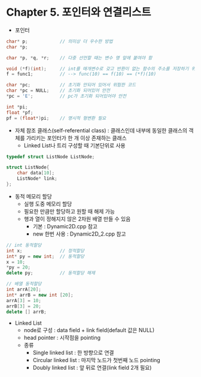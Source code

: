 Chapter 5. 포인터와 연결리스트
===============

* 포인터

```C++
char* p;            // 의미상 더 우수한 방법
char *p;

char *p, *q, *r;    // 다중 선언할 때는 변수 명 앞에 붙여야 함

void (*f)(int);     // int를 매개변수로 갖고 반환이 없는 함수의 주소를 저장하기 위한 포인터
f = func1;          // --> func(10) == f(10) == (*f)(10)

char *pc;           // 초기화 안되어 있어서 위험한 코드
char *pc = NULL;    // 초기화 되어있어 안전
*pc = 'E';          // pc가 초기화 되어있어야 안전

int *pi;
float *pf;
pf = (float*)pi;    // 명시적 형변환 필요

```

* 자체 참조 클래스(self-referential class) : 클래스인데 내부에 동일한 클래스의 객체를 가리키는 포인터가 한 개 이상 존재하는 클래스
    * Linked List나 트리 구성할 때 기본단위로 사용
```C++
typedef struct ListNode ListNode;

struct ListNode{
    char data[10];
    ListNode* link;
};
```
* 동적 메모리 할당
    * 실행 도중 메모리 할당
    * 필요한 만큼만 할당하고 원할 때 해제 가능
    * 행과 열이 정해지지 않은 2차원 배열 만들 수 있음
        * 기본 : Dynamic2D.cpp 참고
        * new 한번 사용 : Dynamic2D_2.cpp 참고
```C++
// int 동적할당
int x;              // 정적할당
int* py = new int;  // 동적할당
x = 10;             
*py = 20;
delete py;          // 동적할당 해제

// 배열 동적할당
int arrA[20];
int* arrB = new int [20];
arrA[3] = 10;
arrB[3] = 20;
delete [] arrB;
```

* Linked List
    * node로 구성 : data field + link field(default 값은 NULL)
    * head pointer : 시작점을 pointing  
    * 종류
        * Single linked list : 한 방향으로 연결
        * Circular linked list : 마지막 노드가 첫번째 노드 pointing
        * Doubly linked list : 앞 뒤로 연결(link field 2개 필요)


        